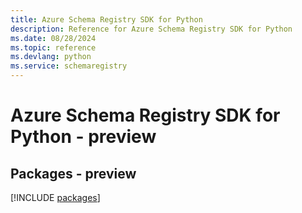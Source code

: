 ```yaml
---
title: Azure Schema Registry SDK for Python
description: Reference for Azure Schema Registry SDK for Python
ms.date: 08/28/2024
ms.topic: reference
ms.devlang: python
ms.service: schemaregistry
---
```

# Azure Schema Registry SDK for Python - preview
## Packages - preview
[!INCLUDE [packages](schema-registry-index.md)]